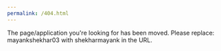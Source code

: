 ```yaml
---
permalink: /404.html
---
```


The page/application you're looking for has been moved.
Please replace: mayankshekhar03 with shekharmayank in the URL.
